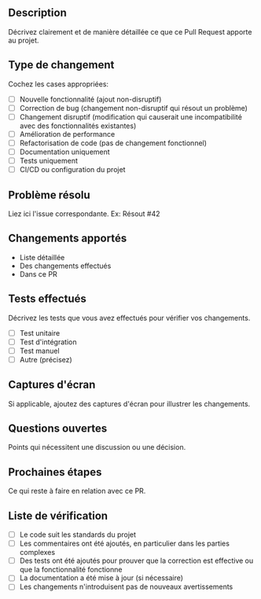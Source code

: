 ## Description
Décrivez clairement et de manière détaillée ce que ce Pull Request apporte au projet.

## Type de changement
Cochez les cases appropriées:
- [ ] Nouvelle fonctionnalité (ajout non-disruptif)
- [ ] Correction de bug (changement non-disruptif qui résout un problème)
- [ ] Changement disruptif (modification qui causerait une incompatibilité avec des fonctionnalités existantes)
- [ ] Amélioration de performance
- [ ] Refactorisation de code (pas de changement fonctionnel)
- [ ] Documentation uniquement
- [ ] Tests uniquement
- [ ] CI/CD ou configuration du projet

## Problème résolu
Liez ici l'issue correspondante. Ex: Résout #42

## Changements apportés
- Liste détaillée 
- Des changements effectués
- Dans ce PR

## Tests effectués
Décrivez les tests que vous avez effectués pour vérifier vos changements.
- [ ] Test unitaire
- [ ] Test d'intégration
- [ ] Test manuel
- [ ] Autre (précisez)

## Captures d'écran
Si applicable, ajoutez des captures d'écran pour illustrer les changements.

## Questions ouvertes
Points qui nécessitent une discussion ou une décision.

## Prochaines étapes
Ce qui reste à faire en relation avec ce PR.

## Liste de vérification
- [ ] Le code suit les standards du projet
- [ ] Les commentaires ont été ajoutés, en particulier dans les parties complexes
- [ ] Des tests ont été ajoutés pour prouver que la correction est effective ou que la fonctionnalité fonctionne
- [ ] La documentation a été mise à jour (si nécessaire)
- [ ] Les changements n'introduisent pas de nouveaux avertissements